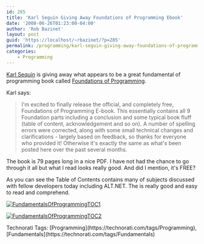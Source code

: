 ```yaml
---
id: 285
title: 'Karl Seguin Giving Away Foundations of Programming Ebook'
date: '2008-06-26T01:23:00-04:00'
author: 'Rob Bazinet'
layout: post
guid: 'https://localhost/~rbazinet/?p=285'
permalink: /programming/karl-seguin-giving-away-foundations-of-programming-ebook/
categories:
    - Programming
---
```


[Karl Sequin](https://codebetter.com/blogs/karlseguin/archive/2008/06/24/foundations-of-programming-ebook.aspx) is giving away what appears to be a great fundamental of programming book called [Foundations of Programming](https://codebetter.com/files/folders/codebetter_downloads/entry179694.aspx).

Karl says:

> I'm excited to finally release the official, and completely free, Foundations of Programming E-book. This essentially contains all 9 Foundation parts including a conclusion and some typical book fluff (table of content, acknowledgement and so on). A number of spelling errors were corrected, along with some small technical changes and clarifications - largely based on feedback, so thanks for everyone who provided it! Otherwise it's exactly the same as what's been posted here over the past several months.

The book is 79 pages long in a nice PDF. I have not had the chance to go through it all but what I read looks really good. And did I mention, it's FREE?

As you can see the Table of Contents contains many of subjects discussed with fellow developers today including ALT.NET. The is really good and easy to read and comprehend.

[![FundamentalsOfProgrammingTOC1](https://www.accidentaltechnologist.com/files/media/image/WindowsLiveWriter/KarlSeguinGivingAwayFoundationsofProgram_3BD/FundamentalsOfProgrammingTOC1_thumb.jpg)](https://www.accidentaltechnologist.com/files/media/image/WindowsLiveWriter/KarlSeguinGivingAwayFoundationsofProgram_3BD/FundamentalsOfProgrammingTOC1_2.jpg)

[![FundamentalsOfProgrammingTOC2](https://www.accidentaltechnologist.com/files/media/image/WindowsLiveWriter/KarlSeguinGivingAwayFoundationsofProgram_3BD/FundamentalsOfProgrammingTOC2_thumb.jpg)](https://www.accidentaltechnologist.com/files/media/image/WindowsLiveWriter/KarlSeguinGivingAwayFoundationsofProgram_3BD/FundamentalsOfProgrammingTOC2_2.jpg)

<div class="wlWriterSmartContent" id="scid:0767317B-992E-4b12-91E0-4F059A8CECA8:7d5c9c04-0621-4240-b17e-8e87ea61177d" style="padding-right: 0px; display: inline; padding-left: 0px; padding-bottom: 0px; margin: 0px; padding-top: 0px">Technorati Tags: [Programming](https://technorati.com/tags/Programming),[Fundamentals](https://technorati.com/tags/Fundamentals)</div>